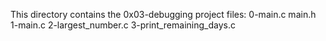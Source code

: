 This directory contains the 0x03-debugging project files:
0-main.c
main.h
1-main.c
2-largest_number.c
3-print_remaining_days.c

